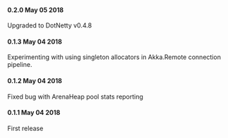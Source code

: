 #### 0.2.0 May 05 2018 ####
Upgraded to DotNetty v0.4.8

#### 0.1.3 May 04 2018 ####
Experimenting with using singleton allocators in Akka.Remote connection pipeline.

#### 0.1.2 May 04 2018 ####
Fixed bug with ArenaHeap pool stats reporting

#### 0.1.1 May 04 2018 ####
First release